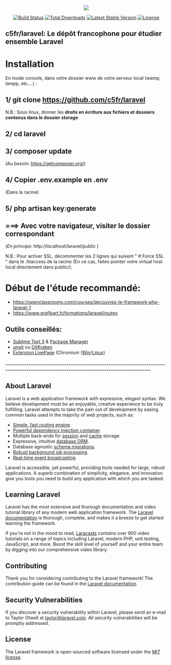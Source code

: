 <p align="center"><img src="https://laravel.com/assets/img/components/logo-laravel.svg"></p>

<p align="center">
<a href="https://travis-ci.org/laravel/framework"><img src="https://travis-ci.org/laravel/framework.svg" alt="Build Status"></a>
<a href="https://packagist.org/packages/laravel/framework"><img src="https://poser.pugx.org/laravel/framework/d/total.svg" alt="Total Downloads"></a>
<a href="https://packagist.org/packages/laravel/framework"><img src="https://poser.pugx.org/laravel/framework/v/stable.svg" alt="Latest Stable Version"></a>
<a href="https://packagist.org/packages/laravel/framework"><img src="https://poser.pugx.org/laravel/framework/license.svg" alt="License"></a>
</p>


## c5fr/laravel: Le dépôt francophone pour étudier ensemble Laravel

# Installation
 En mode console, dans votre dossier www de votre serveur local (wamp, lampp, etc....) :
## 1/ git clone https://github.com/c5fr/laravel
N.B.: Sous linux, donner les **droits en écriture aux  fichiers et dossiers contenus dans le dossier storage**
## 2/ cd laravel
## 3/ composer update
(Au besoin: https://getcomposer.org/)
## 4/ Copier .env.example en .env
(Dans la racine)
## 5/ php artisan key:generate
## ===> Avec votre navigateur, visiter le dossier correspondant
 (*En principe:* http://localhost/laravel/public )

N.B.: Pour activer SSL, décommenter les 2 lignes qui suivent " # Force SSL " dans le .htaccess de la racine (En ce cas, faites pointer votre virtual host local directement dans public/).


# Début de l'étude recommandé:
- https://openclassrooms.com/courses/decouvrez-le-framework-php-laravel-1
- https://www.grafikart.fr/formations/laravel/routes

Outils conseillés:
-

- [Sublime Text 3](https://www.sublimetext.com) & [Package Manager](https://packagecontrol.io/browse)
- [ungit](http://dbottiau.azurewebsites.net/utiliser-git-facilement-avec-ungit) ou [GitKraken](https://www.gitkraken.com/)
- [Extension LivePage](https://chrome.google.com/webstore/detail/livepage/pilnojpmdoofaelbinaeodfpjheijkbh?hl=fr) (Chromium ([Win](https://chromium.woolyss.com/download/fr/)/[Linux](http://www.linuxpedia.fr/doku.php/lmde/les_outils_specifiques_a_mint#le_gestionnaire_de_logiciels_mintinstall))

##### -------------------------------------------------------------------------------------------------------------------------------------------------

## About Laravel

Laravel is a web application framework with expressive, elegant syntax. We believe development must be an enjoyable, creative experience to be truly fulfilling. Laravel attempts to take the pain out of development by easing common tasks used in the majority of web projects, such as:

- [Simple, fast routing engine](https://laravel.com/docs/routing).
- [Powerful dependency injection container](https://laravel.com/docs/container).
- Multiple back-ends for [session](https://laravel.com/docs/session) and [cache](https://laravel.com/docs/cache) storage.
- Expressive, intuitive [database ORM](https://laravel.com/docs/eloquent).
- Database agnostic [schema migrations](https://laravel.com/docs/migrations).
- [Robust background job processing](https://laravel.com/docs/queues).
- [Real-time event broadcasting](https://laravel.com/docs/broadcasting).

Laravel is accessible, yet powerful, providing tools needed for large, robust applications. A superb combination of simplicity, elegance, and innovation give you tools you need to build any application with which you are tasked.

## Learning Laravel

Laravel has the most extensive and thorough documentation and video tutorial library of any modern web application framework. The [Laravel documentation](https://laravel.com/docs) is thorough, complete, and makes it a breeze to get started learning the framework.

If you're not in the mood to read, [Laracasts](https://laracasts.com) contains over 900 video tutorials on a range of topics including Laravel, modern PHP, unit testing, JavaScript, and more. Boost the skill level of yourself and your entire team by digging into our comprehensive video library.

## Contributing

Thank you for considering contributing to the Laravel framework! The contribution guide can be found in the [Laravel documentation](http://laravel.com/docs/contributions).

## Security Vulnerabilities

If you discover a security vulnerability within Laravel, please send an e-mail to Taylor Otwell at taylor@laravel.com. All security vulnerabilities will be promptly addressed.

## License

The Laravel framework is open-sourced software licensed under the [MIT license](http://opensource.org/licenses/MIT).

